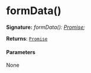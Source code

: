 # formData()





**Signature:** _formData(): [Promise](../../web-apis.api/class/promise.md)<FormData>;_

**Returns**: [`Promise`](../../web-apis.api/class/promise.md)<FormData>





#### Parameters
None


